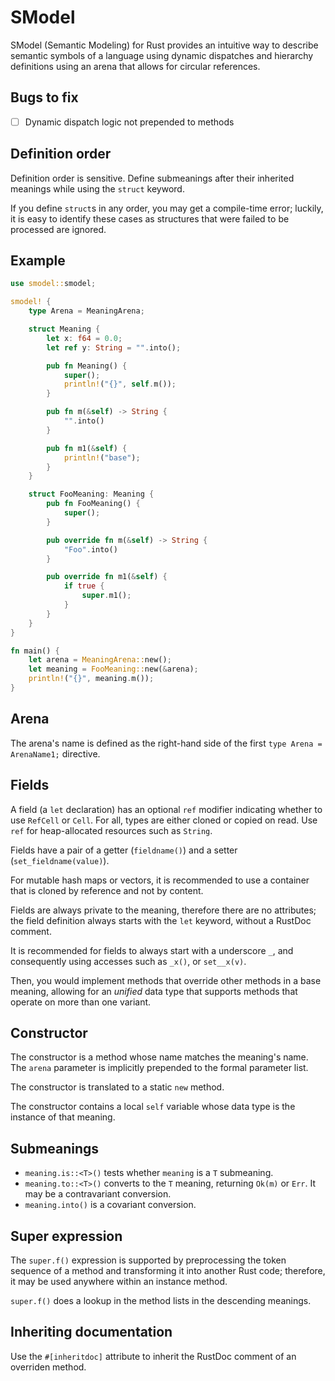 # SModel

SModel (Semantic Modeling) for Rust provides an intuitive way to describe semantic symbols of a language using dynamic dispatches and hierarchy definitions using an arena that allows for circular references.

## Bugs to fix

* [ ] Dynamic dispatch logic not prepended to methods

## Definition order

Definition order is sensitive. Define submeanings after their inherited meanings while using the `struct` keyword.

If you define `struct`s in any order, you may get a compile-time error; luckily, it is easy to identify these cases as structures that were failed to be processed are ignored.

## Example

```rust
use smodel::smodel;

smodel! {
    type Arena = MeaningArena;

    struct Meaning {
        let x: f64 = 0.0;
        let ref y: String = "".into();

        pub fn Meaning() {
            super();
            println!("{}", self.m());
        }

        pub fn m(&self) -> String {
            "".into()
        }

        pub fn m1(&self) {
            println!("base");
        }
    }

    struct FooMeaning: Meaning {
        pub fn FooMeaning() {
            super();
        }

        pub override fn m(&self) -> String {
            "Foo".into()
        }

        pub override fn m1(&self) {
            if true {
                super.m1();
            }
        }
    }
}

fn main() {
    let arena = MeaningArena::new();
    let meaning = FooMeaning::new(&arena);
    println!("{}", meaning.m());
}
```

## Arena

The arena's name is defined as the right-hand side of the first `type Arena = ArenaName1;` directive.

## Fields

A field (a `let` declaration) has an optional `ref` modifier indicating whether to use `RefCell` or `Cell`. For all, types are either cloned or copied on read. Use `ref` for heap-allocated resources such as `String`.

Fields have a pair of a getter (`fieldname()`) and a setter (`set_fieldname(value)`).

For mutable hash maps or vectors, it is recommended to use a container that is cloned by reference and not by content.

Fields are always private to the meaning, therefore there are no attributes; the field definition always starts with the `let` keyword, without a RustDoc comment.

It is recommended for fields to always start with a underscore `_`, and consequently using accesses such as `_x()`, or `set__x(v)`.

Then, you would implement methods that override other methods in a base meaning, allowing for an *unified* data type that supports methods that operate on more than one variant.

## Constructor

The constructor is a method whose name matches the meaning's name. The `arena` parameter is implicitly prepended to the formal parameter list.

The constructor is translated to a static `new` method.

The constructor contains a local `self` variable whose data type is the instance of that meaning.

## Submeanings

* `meaning.is::<T>()` tests whether `meaning` is a `T` submeaning.
* `meaning.to::<T>()` converts to the `T` meaning, returning `Ok(m)` or `Err`. It may be a contravariant conversion.
* `meaning.into()` is a covariant conversion.

## Super expression

The `super.f()` expression is supported by preprocessing the token sequence of a method and transforming it into another Rust code; therefore, it may be used anywhere within an instance method.

`super.f()` does a lookup in the method lists in the descending meanings.

## Inheriting documentation

Use the `#[inheritdoc]` attribute to inherit the RustDoc comment of an overriden method.

